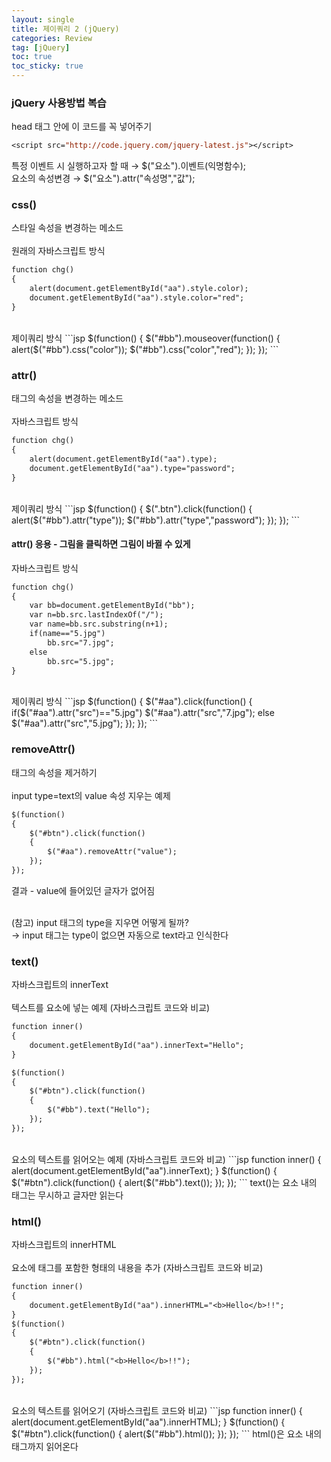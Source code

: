 ```yaml
---
layout: single
title: 제이쿼리 2 (jQuery)
categories: Review
tag: [jQuery]
toc: true
toc_sticky: true
---
```


### jQuery 사용방법 복습
head 태그 안에 이 코드를 꼭 넣어주기
```jsp
<script src="http://code.jquery.com/jquery-latest.js"></script>
```
특정 이벤트 시 실행하고자 할 때 → $("요소").이벤트(익명함수); <br/>
요소의 속성변경 → $("요소").attr("속성명","값");

### css()
스타일 속성을 변경하는 메소드 <br/>
<br/>
원래의 자바스크립트 방식
```jsp
function chg()
{
	alert(document.getElementById("aa").style.color);
	document.getElementById("aa").style.color="red";
}
```
<br/>
제이쿼리 방식
```jsp
$(function()
{
	$("#bb").mouseover(function()
	{
		alert($("#bb").css("color"));
		$("#bb").css("color","red");
	});
});
```

### attr()
태그의 속성을 변경하는 메소드 <br/>
<br/>
자바스크립트 방식
```jsp
function chg()
{
	alert(document.getElementById("aa").type);
	document.getElementById("aa").type="password";
}
```
<br/>
제이쿼리 방식
```jsp
$(function()
{
	$(".btn").click(function()
	{
		alert($("#bb").attr("type"));
		$("#bb").attr("type","password");
	});
});
```

#### attr() 응용 - 그림을 클릭하면 그림이 바뀔 수 있게
자바스크립트 방식
```jsp
function chg()
{
	var bb=document.getElementById("bb");
	var n=bb.src.lastIndexOf("/");
	var name=bb.src.substring(n+1);
	if(name=="5.jpg")
		bb.src="7.jpg";
	else
		bb.src="5.jpg";
}
```
<br/>
제이쿼리 방식
```jsp
$(function()
{
	$("#aa").click(function()
	{
		if($("#aa").attr("src")=="5.jpg")
			$("#aa").attr("src","7.jpg");
		else
			$("#aa").attr("src","5.jpg");
	});
});
```

### removeAttr()
태그의 속성을 제거하기 <br/>
<br/>
input type=text의 value 속성 지우는 예제
```jsp
$(function()
{
	$("#btn").click(function()
	{
		$("#aa").removeAttr("value");
	});
});
```
결과 - value에 들어있던 글자가 없어짐 <br/>
<br/>

(참고) input 태그의 type을 지우면 어떻게 될까? <br/>
→ input 태그는 type이 없으면 자동으로 text라고 인식한다

### text()
자바스크립트의 innerText <br/>
<br/>
텍스트를 요소에 넣는 예제 (자바스크립트 코드와 비교)
```jsp
function inner()
{
	document.getElementById("aa").innerText="Hello";
}

$(function()
{
	$("#btn").click(function()
	{
		$("#bb").text("Hello");
	});
});
```
<br/>
요소의 텍스트를 읽어오는 예제 (자바스크립트 코드와 비교)
```jsp
function inner()
{
	alert(document.getElementById("aa").innerText);
}
$(function()
{
	$("#btn").click(function()
	{
		alert($("#bb").text());
	});
});
```
text()는 요소 내의 태그는 무시하고 글자만 읽는다

### html()
자바스크립트의 innerHTML <br/>
<br/>
요소에 태그를 포함한 형태의 내용을 추가 (자바스크립트 코드와 비교)
```jsp
function inner()
{
	document.getElementById("aa").innerHTML="<b>Hello</b>!!";
}
$(function()
{
	$("#btn").click(function()
	{
		$("#bb").html("<b>Hello</b>!!");
	});
});
```
<br/>
요소의 텍스트를 읽어오기 (자바스크립트 코드와 비교)
```jsp
function inner()
{
	alert(document.getElementById("aa").innerHTML);
}
$(function()
{
	$("#btn").click(function()
	{
		alert($("#bb").html());
	});
});
```
html()은 요소 내의 태그까지 읽어온다
